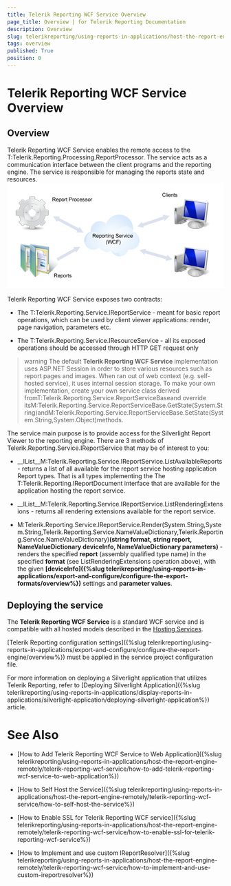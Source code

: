 ```yaml
---
title: Telerik Reporting WCF Service Overview
page_title: Overview | for Telerik Reporting Documentation
description: Overview
slug: telerikreporting/using-reports-in-applications/host-the-report-engine-remotely/telerik-reporting-wcf-service/overview
tags: overview
published: True
position: 0
---
```


# Telerik Reporting WCF Service Overview



## Overview

Telerik Reporting WCF Service enables the
          remote access to the T:Telerik.Reporting.Processing.ReportProcessor. The service
          acts as a communication interface between the client programs and the reporting engine. The service is responsible for managing the reports state and resources.
        ![](images/WCFService.png)

Telerik Reporting WCF Service exposes two contracts:

* The T:Telerik.Reporting.Service.IReportService
              - meant for basic report operations, which can be used by client
              viewer applications: render, page navigation, parameters etc.
            

* The T:Telerik.Reporting.Service.IResourceService
              - all its exposed operations should be accessed through HTTP GET request only
            

>warning The default __Telerik Reporting WCF Service__ implementation uses ASP.NET Session in order to store various resources such as report pages
            and images. When ran out of web context (e.g. self-hosted service), it uses internal session storage. To make your own implementation, create your own service class derived fromT:Telerik.Reporting.Service.ReportServiceBaseand override itsM:Telerik.Reporting.Service.ReportServiceBase.GetState(System.String)andM:Telerik.Reporting.Service.ReportServiceBase.SetState(System.String,System.Object)methods.
>


The service main purpose is to provide access for the Silverlight Report Viewer to the reporting engine. There are 3 methods of Telerik.Reporting.Service.IReportService that may be of interest to you:
        

* __IList<ReportInfo>__M:Telerik.Reporting.Service.IReportService.ListAvailableReports
              - returns a list of all available for the report service hosting
              application Report types. That is all types implementing the
              The T:Telerik.Reporting.IReportDocument
              interface that are available for the application hosting the
              report service.
            

* __IList<ExtensionInfo>__M:Telerik.Reporting.Service.IReportService.ListRenderingExtensions
              - returns all rendering extensions available for the report service.
            

* M:Telerik.Reporting.Service.IReportService.Render(System.String,System.String,Telerik.Reporting.Service.NameValueDictionary,Telerik.Reporting.Service.NameValueDictionary)__(string format, string report,
                NameValueDictionary deviceInfo,
                NameValueDictionary parameters)__
              - renders the specified __report__ (assembly
              qualified type name) in the specified __format__
              (see ListRenderingExtensions operation above), with the given
              __[deviceInfo]({%slug telerikreporting/using-reports-in-applications/export-and-configure/configure-the-export-formats/overview%})__
              settings and __parameter values__.
            

## Deploying the service

The __Telerik Reporting WCF Service__ is a standard WCF service and is compatible with all hosted models described in the [Hosting Services](http://msdn.microsoft.com/en-us/library/ms730158).
        

[Telerik Reporting configuration settings]({%slug telerikreporting/using-reports-in-applications/export-and-configure/configure-the-report-engine/overview%}) must be applied in the service project configuration file.

For more information on deploying a Silverlight application that utilizes Telerik Reporting, refer to [Deploying Silverlight Application]({%slug telerikreporting/using-reports-in-applications/display-reports-in-applications/silverlight-application/deploying-silverlight-application%}) article.
        

# See Also

 * [How to Add Telerik Reporting WCF Service to Web Application]({%slug telerikreporting/using-reports-in-applications/host-the-report-engine-remotely/telerik-reporting-wcf-service/how-to-add-telerik-reporting-wcf-service-to-web-application%})

 * [How to Self Host the Service]({%slug telerikreporting/using-reports-in-applications/host-the-report-engine-remotely/telerik-reporting-wcf-service/how-to-self-host-the-service%})

 * [How to Enable SSL for Telerik Reporting WCF service]({%slug telerikreporting/using-reports-in-applications/host-the-report-engine-remotely/telerik-reporting-wcf-service/how-to-enable-ssl-for-telerik-reporting-wcf-service%})

 * [How to Implement and use custom IReportResolver]({%slug telerikreporting/using-reports-in-applications/host-the-report-engine-remotely/telerik-reporting-wcf-service/how-to-implement-and-use-custom-ireportresolver%})
